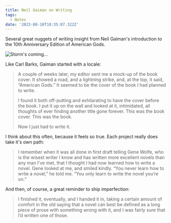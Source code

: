 ```yaml
---
title: Neil Gaiman on Writing
tags:
  - Notes
date: '2023-08-10T10:35:07.322Z'
---
```


Several great nuggets of writing insight from Neil Gaiman's introduction to the 10th Anniversary Edition of American Gods.

![Storm's coming...](https://m.media-amazon.com/images/I/41Zdb78xM2L._SY291_BO1,204,203,200_QL40_FMwebp_.jpg)

Like Carl Barks, Gaiman started with a locale:

> A couple of weeks later, my editor sent me a mock-up of the book cover. It showed a road, and a lightning strike, and, at the top, it said, “American Gods.” It seemed to be the cover of the book I had planned to write.
>
> I found it both off-putting and exhilarating to have the cover before the book. I put it up on the wall and looked at it, intimidated, all thoughts of ever finding another title gone forever. This was the book cover. This was the book.
>
> Now I just had to write it.

I think about this often, because it feels so true. Each project really does take it's own path:

> I remember when it was all done in first draft telling Gene Wolfe, who is the wisest writer I know and has written more excellent novels than any man I’ve met, that I thought I had now learned how to write a novel. Gene looked at me, and smiled kindly. “You never learn how to write a novel,” he told me. “You only learn to write the novel you’re on.”

And then, of course, a great reminder to ship imperfection:

> I finished it, eventually, and I handed it in, taking a certain amount of comfort in the old saying that a novel can best be defined as a long piece of prose with something wrong with it, and I was fairly sure that I’d written one of those.
